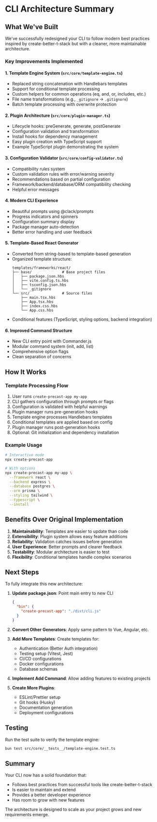 # CLI Architecture Summary

## What We've Built

We've successfully redesigned your CLI to follow modern best practices inspired by create-better-t-stack but with a cleaner, more maintainable architecture.

### Key Improvements Implemented

#### 1. **Template Engine System** (`src/core/template-engine.ts`)

- Replaced string concatenation with Handlebars templates
- Support for conditional template processing
- Custom helpers for common operations (eq, and, or, includes, etc.)
- File name transformations (e.g., `_gitignore` → `.gitignore`)
- Batch template processing with overwrite protection

#### 2. **Plugin Architecture** (`src/core/plugin-manager.ts`)

- Lifecycle hooks: preGenerate, generate, postGenerate
- Configuration validation and transformation
- Install hooks for dependency management
- Easy plugin creation with TypeScript support
- Example TypeScript plugin demonstrating the system

#### 3. **Configuration Validator** (`src/core/config-validator.ts`)

- Compatibility rules system
- Custom validation rules with error/warning severity
- Recommendations based on partial configuration
- Framework/backend/database/ORM compatibility checking
- Helpful error messages

#### 4. **Modern CLI Experience**

- Beautiful prompts using @clack/prompts
- Progress indicators and spinners
- Configuration summary display
- Package manager auto-detection
- Better error handling and user feedback

#### 5. **Template-Based React Generator**

- Converted from string-based to template-based generation
- Organized template structure:
  ```
  templates/frameworks/react/
  ├── base/              # Base project files
  │   ├── package.json.hbs
  │   ├── vite.config.ts.hbs
  │   ├── tsconfig.json.hbs
  │   └── _gitignore
  └── src/               # Source files
      ├── main.tsx.hbs
      ├── App.tsx.hbs
      ├── index.css.hbs
      └── App.css.hbs
  ```
- Conditional features (TypeScript, styling options, backend integration)

#### 6. **Improved Command Structure**

- New CLI entry point with Commander.js
- Modular command system (init, add, list)
- Comprehensive option flags
- Clean separation of concerns

## How It Works

### Template Processing Flow

1. User runs `create-precast-app my-app`
2. CLI gathers configuration through prompts or flags
3. Configuration is validated with helpful warnings
4. Plugin manager runs pre-generation hooks
5. Template engine processes Handlebars templates
6. Conditional templates are applied based on config
7. Plugin manager runs post-generation hooks
8. Optional: Git initialization and dependency installation

### Example Usage

```bash
# Interactive mode
npx create-precast-app

# With options
npx create-precast-app my-app \
  --framework react \
  --backend express \
  --database postgres \
  --orm prisma \
  --styling tailwind \
  --typescript \
  --install
```

## Benefits Over Original Implementation

1. **Maintainability**: Templates are easier to update than code
2. **Extensibility**: Plugin system allows easy feature additions
3. **Reliability**: Validation catches issues before generation
4. **User Experience**: Better prompts and clearer feedback
5. **Testability**: Modular architecture is easier to test
6. **Flexibility**: Conditional templates handle complex scenarios

## Next Steps

To fully integrate this new architecture:

1. **Update package.json**: Point main entry to new CLI

   ```json
   {
     "bin": {
       "create-precast-app": "./dist/cli.js"
     }
   }
   ```

2. **Convert Other Generators**: Apply same pattern to Vue, Angular, etc.

3. **Add More Templates**: Create templates for:
   - Authentication (Better Auth integration)
   - Testing setup (Vitest, Jest)
   - CI/CD configurations
   - Docker configurations
   - Database schemas

4. **Implement Add Command**: Allow adding features to existing projects

5. **Create More Plugins**:
   - ESLint/Prettier setup
   - Git hooks (Husky)
   - Documentation generation
   - Deployment configurations

## Testing

Run the test suite to verify the template engine:

```bash
bun test src/core/__tests__/template-engine.test.ts
```

## Summary

Your CLI now has a solid foundation that:

- Follows best practices from successful tools like create-better-t-stack
- Is easier to maintain and extend
- Provides a better developer experience
- Has room to grow with new features

The architecture is designed to scale as your project grows and new requirements emerge.
